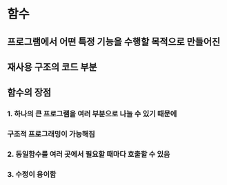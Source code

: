 #  함수
## 프로그램에서 어떤 특정 기능을 수행할 목적으로 만들어진
## 재사용 구조의 코드 부분

 ## 함수의 장점
### 1. 하나의 큰 프로그램을 여러 부분으로 나눌 수 있기 때문에
###    구조적 프로그래밍이 가능해짐

### 2. 동일함수를 여러 곳에서 필요할 때마다 호출할 수 있음

### 3. 수정이 용이함
